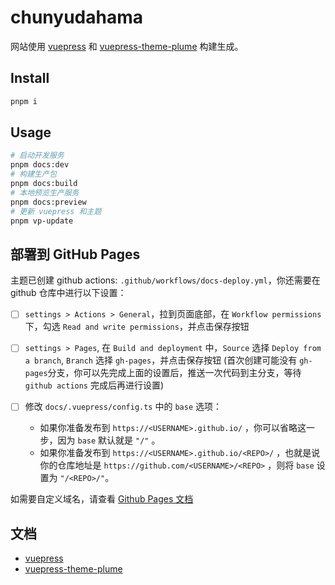 # chunyudahama

网站使用 [vuepress](https://vuepress.vuejs.org/) 和 [vuepress-theme-plume](https://github.com/pengzhanbo/vuepress-theme-plume) 构建生成。

## Install

```sh
pnpm i
```

## Usage

```sh
# 启动开发服务
pnpm docs:dev
# 构建生产包
pnpm docs:build
# 本地预览生产服务
pnpm docs:preview
# 更新 vuepress 和主题
pnpm vp-update
```

## 部署到 GitHub Pages

主题已创建 github actions: `.github/workflows/docs-deploy.yml`，你还需要在 github 仓库中进行以下设置：

- [ ] `settings > Actions > General`，拉到页面底部，在 `Workflow permissions` 下，勾选 `Read and write permissions`，并点击保存按钮

- [ ] `settings > Pages`, 在 `Build and deployment` 中，`Source` 选择 `Deploy from a branch`, `Branch` 选择 `gh-pages`，并点击保存按钮
  (首次创建可能没有 `gh-pages`分支，你可以先完成上面的设置后，推送一次代码到主分支，等待 `github actions` 完成后再进行设置)

- [ ] 修改 `docs/.vuepress/config.ts` 中的 `base` 选项：
  - 如果你准备发布到 `https://<USERNAME>.github.io/` ，你可以省略这一步，因为 `base` 默认就是 `"/"` 。
  - 如果你准备发布到 `https://<USERNAME>.github.io/<REPO>/` ，也就是说你的仓库地址是 `https://github.com/<USERNAME>/<REPO>` ，则将 `base` 设置为 `"/<REPO>/"`。

如需要自定义域名，请查看 [Github Pages 文档](https://docs.github.com/zh/pages/configuring-a-custom-domain-for-your-github-pages-site/about-custom-domains-and-github-pages)

## 文档

- [vuepress](https://vuepress.vuejs.org/)
- [vuepress-theme-plume](https://theme-plume.vuejs.press/)
